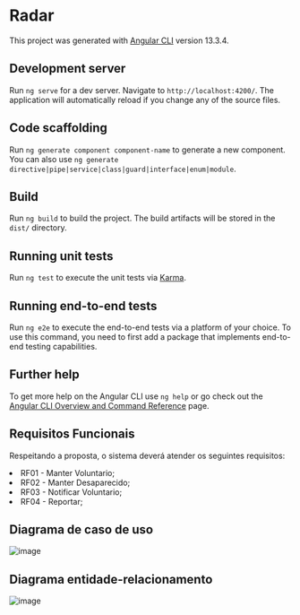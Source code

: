 # Radar

This project was generated with [Angular CLI](https://github.com/angular/angular-cli) version 13.3.4.

## Development server

Run `ng serve` for a dev server. Navigate to `http://localhost:4200/`. The application will automatically reload if you change any of the source files.

## Code scaffolding

Run `ng generate component component-name` to generate a new component. You can also use `ng generate directive|pipe|service|class|guard|interface|enum|module`.

## Build

Run `ng build` to build the project. The build artifacts will be stored in the `dist/` directory.

## Running unit tests

Run `ng test` to execute the unit tests via [Karma](https://karma-runner.github.io).

## Running end-to-end tests

Run `ng e2e` to execute the end-to-end tests via a platform of your choice. To use this command, you need to first add a package that implements end-to-end testing capabilities.

## Further help

To get more help on the Angular CLI use `ng help` or go check out the [Angular CLI Overview and Command Reference](https://angular.io/cli) page.

## Requisitos Funcionais

Respeitando a proposta, o sistema deverá atender os seguintes requisitos:

<li>RF01 - Manter Voluntario; </li>
<li>RF02 - Manter Desaparecido;</li> 
<li>RF03 - Notificar Voluntario;</li>
<li>RF04 - Reportar;</li>

## Diagrama de caso de uso

![image](https://user-images.githubusercontent.com/91156801/203404882-cf9498e3-7d94-4c2b-97d5-2246395dcca8.png)

## Diagrama entidade-relacionamento

![image](https://user-images.githubusercontent.com/91156801/203405449-a12b1e0d-7b7f-42bc-9e7c-40728aada77e.png)

